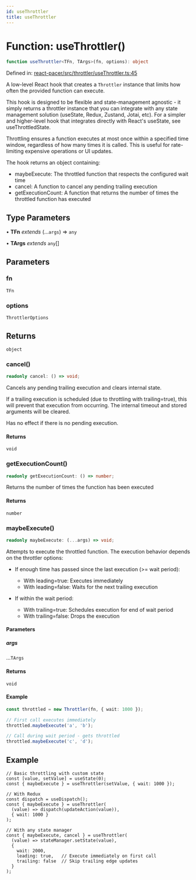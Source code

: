 ```yaml
---
id: useThrottler
title: useThrottler
---
```


<!-- DO NOT EDIT: this page is autogenerated from the type comments -->

# Function: useThrottler()

```ts
function useThrottler<TFn, TArgs>(fn, options): object
```

Defined in: [react-pacer/src/throttler/useThrottler.ts:45](https://github.com/TanStack/pacer/blob/main/packages/react-pacer/src/throttler/useThrottler.ts#L45)

A low-level React hook that creates a `Throttler` instance that limits how often the provided function can execute.

This hook is designed to be flexible and state-management agnostic - it simply returns a throttler instance that
you can integrate with any state management solution (useState, Redux, Zustand, Jotai, etc). For a simpler and higher-level hook that
integrates directly with React's useState, see useThrottledState.

Throttling ensures a function executes at most once within a specified time window,
regardless of how many times it is called. This is useful for rate-limiting
expensive operations or UI updates.

The hook returns an object containing:
- maybeExecute: The throttled function that respects the configured wait time
- cancel: A function to cancel any pending trailing execution
- getExecutionCount: A function that returns the number of times the throttled function has executed

## Type Parameters

• **TFn** *extends* (...`args`) => `any`

• **TArgs** *extends* `any`[]

## Parameters

### fn

`TFn`

### options

`ThrottlerOptions`

## Returns

`object`

### cancel()

```ts
readonly cancel: () => void;
```

Cancels any pending trailing execution and clears internal state.

If a trailing execution is scheduled (due to throttling with trailing=true),
this will prevent that execution from occurring. The internal timeout and
stored arguments will be cleared.

Has no effect if there is no pending execution.

#### Returns

`void`

### getExecutionCount()

```ts
readonly getExecutionCount: () => number;
```

Returns the number of times the function has been executed

#### Returns

`number`

### maybeExecute()

```ts
readonly maybeExecute: (...args) => void;
```

Attempts to execute the throttled function. The execution behavior depends on the throttler options:

- If enough time has passed since the last execution (>= wait period):
  - With leading=true: Executes immediately
  - With leading=false: Waits for the next trailing execution

- If within the wait period:
  - With trailing=true: Schedules execution for end of wait period
  - With trailing=false: Drops the execution

#### Parameters

##### args

...`TArgs`

#### Returns

`void`

#### Example

```ts
const throttled = new Throttler(fn, { wait: 1000 });

// First call executes immediately
throttled.maybeExecute('a', 'b');

// Call during wait period - gets throttled
throttled.maybeExecute('c', 'd');
```

## Example

```tsx
// Basic throttling with custom state
const [value, setValue] = useState(0);
const { maybeExecute } = useThrottler(setValue, { wait: 1000 });

// With Redux
const dispatch = useDispatch();
const { maybeExecute } = useThrottler(
  (value) => dispatch(updateAction(value)),
  { wait: 1000 }
);

// With any state manager
const { maybeExecute, cancel } = useThrottler(
  (value) => stateManager.setState(value),
  {
    wait: 2000,
    leading: true,   // Execute immediately on first call
    trailing: false  // Skip trailing edge updates
  }
);
```
